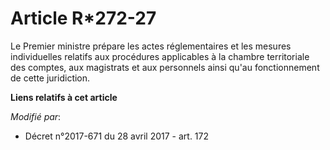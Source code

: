 # Article R*272-27

Le Premier ministre prépare les actes réglementaires et les mesures individuelles relatifs aux procédures applicables à la
chambre territoriale des comptes, aux magistrats et aux personnels ainsi qu'au fonctionnement de cette juridiction.

**Liens relatifs à cet article**

_Modifié par_:

  - Décret n°2017-671 du 28 avril 2017 - art. 172
